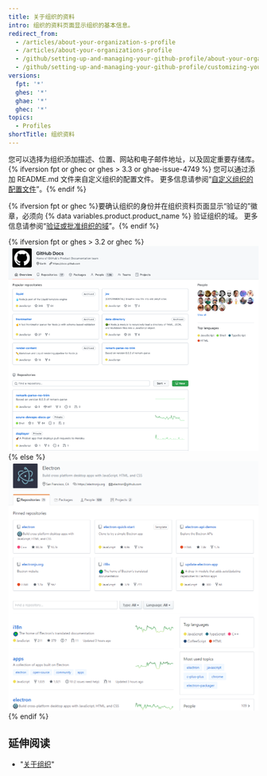 ```yaml
---
title: 关于组织的资料
intro: 组织的资料页面显示组织的基本信息。
redirect_from:
  - /articles/about-your-organization-s-profile
  - /articles/about-your-organizations-profile
  - /github/setting-up-and-managing-your-github-profile/about-your-organizations-profile
  - /github/setting-up-and-managing-your-github-profile/customizing-your-profile/about-your-organizations-profile
versions:
  fpt: '*'
  ghes: '*'
  ghae: '*'
  ghec: '*'
topics:
  - Profiles
shortTitle: 组织资料
---
```


您可以选择为组织添加描述、位置、网站和电子邮件地址，以及固定重要存储库。{% ifversion fpt or ghec or ghes > 3.3 or ghae-issue-4749 %} 您可以通过添加 README.md 文件来自定义组织的配置文件。 更多信息请参阅“[自定义组织的配置文件](/organizations/collaborating-with-groups-in-organizations/customizing-your-organizations-profile)”。{% endif %}

{% ifversion fpt or ghec %}要确认组织的身份并在组织资料页面显示“验证的”徽章，必须向 {% data variables.product.product_name %} 验证组织的域。 更多信息请参阅“[验证或批准组织的域](/organizations/managing-organization-settings/verifying-or-approving-a-domain-for-your-organization)”。{% endif %}

{% ifversion fpt or ghes > 3.2 or ghec %}
![组织资料页面示例](/assets/images/help/organizations/org_profile_with_overview.png)
{% else %}
![组织资料页面示例](/assets/images/help/profile/org_profile.png)
{% endif %}

## 延伸阅读

- "[关于组织](/organizations/collaborating-with-groups-in-organizations/about-organizations)"
